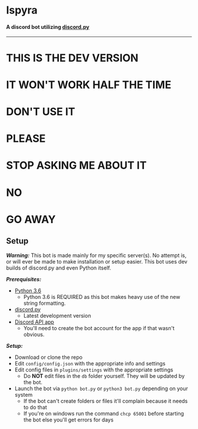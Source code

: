 # **Ispyra**
#### A discord bot utilizing [discord.py](https://github.com/Rapptz/discord.py) 
---
# THIS IS THE DEV VERSION
# IT WON'T WORK HALF THE TIME
# DON'T USE IT
# PLEASE
# STOP ASKING ME ABOUT IT
# NO
# GO AWAY

## **Setup**
***Warning:*** This bot is made mainly for my specific server(s). No attempt is, or will ever
be made to make installation or setup easier. This bot uses dev builds of discord.py and even Python itself.

***Prerequisites:***
- [Python 3.6](https://www.python.org/download/pre-releases/)
  - Python 3.6 is REQUIRED as this bot makes heavy use of the new string formatting.
- [discord.py](https://github.com/Rapptz/discord.py)
  - Latest development version
- [Discord API app](https://discordapp.com/developers/applications/me)
  - You'll need to create the bot account for the app if that wasn't obvious.

***Setup:***
- Download or clone the repo
- Edit `config/config.json` with the appropriate info and settings
- Edit config files in `plugins/settings` with the appropriate settings
  - Do **NOT** edit files in the `db` folder yourself. They will be updated by the bot.
- Launch the bot via `python bot.py` or `python3 bot.py` depending on your system
  - If the bot can't create folders or files it'll complain because it needs to do that
  - If you're on windows run the command `chcp 65001` before starting the bot else you'll get errors for days
